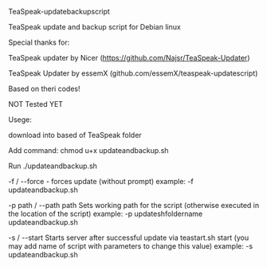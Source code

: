 TeaSpeak-updatebackupscript

TeaSpeak update and backup script for Debian linux

Special thanks for:

TeaSpeak updater by Nicer (https://github.com/Najsr/TeaSpeak-Updater)

TeaSpeak Updater by essemX (github.com/essemX/teaspeak-updatescript)

Based on theri codes!

NOT Tested YET

Usege:

download into based of TeaSpeak folder

Add command: chmod u+x updateandbackup.sh

Run ./updateandbackup.sh

-f / --force - forces update (without prompt) example: -f updateandbackup.sh

-p path / --path path Sets working path for the script (otherwise executed in the location of the script) example: -p updateshfoldername updateandbackup.sh

-s / --start Starts server after successful update via teastart.sh start (you may add name of script with parameters to change this value) example: -s updateandbackup.sh
